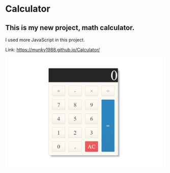 # Calculator
## This is my new project, math calculator.
I used more JavaScript in this project.

Link: https://munky1988.github.io/Calculator/

![Calculator](https://github.com/munky1988/Calculator/blob/main/images/calc.jpeg?raw=true)
